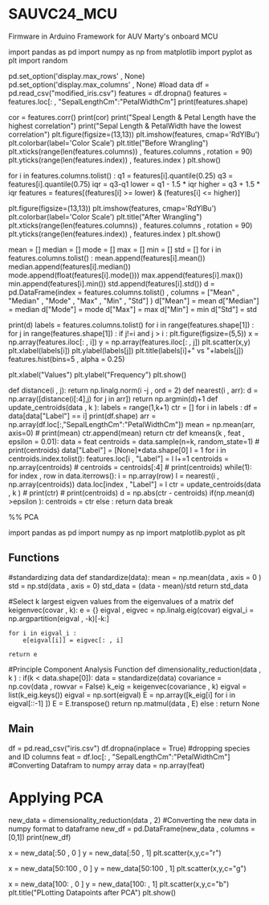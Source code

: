# SAUVC24_MCU
Firmware in Arduino Framework for AUV Marty's onboard MCU



import pandas as pd
import numpy as np
from matplotlib import pyplot as plt
import random

pd.set_option('display.max_rows' , None)
pd.set_option('display.max_columns' , None)
#load data
df  = pd.read_csv("modified_iris.csv")
features = df.dropna()
features = features.loc[: , "SepalLengthCm":"PetalWidthCm"]
print(features.shape)

cor = features.corr()
print(cor)
print("Speal Length & Petal Length have the highest correlation")
print("Sepal Length & PetalWidth have the lowest correlation")
plt.figure(figsize=(13,13))
plt.imshow(features, cmap='RdYlBu')
plt.colorbar(label='Color Scale')
plt.title("Before Wrangling")
plt.xticks(range(len(features.columns)) , features.columns , rotation = 90)
plt.yticks(range(len(features.index)) , features.index )
plt.show()


for i in features.columns.tolist() :
    q1 = features[i].quantile(0.25)
    q3 = features[i].quantile(0.75)
    iqr = q3-q1
    lower = q1 - 1.5 * iqr
    higher = q3 + 1.5 * iqr
    features = features[(features[i] >= lower) & (features[i] <= higher)]

plt.figure(figsize=(13,13))
plt.imshow(features, cmap='RdYlBu')
plt.colorbar(label='Color Scale')
plt.title("After Wrangling")
plt.xticks(range(len(features.columns)) , features.columns , rotation = 90)
plt.yticks(range(len(features.index)) , features.index )
plt.show()

mean = []
median = []
mode = []
max = []
min = []
std = []
for i in features.columns.tolist() :
    mean.append(features[i].mean())
    median.append(features[i].median())
    mode.append(float(features[i].mode()))
    max.append(features[i].max())
    min.append(features[i].min())
    std.append(features[i].std())
d = pd.DataFrame(index = features.columns.tolist() , columns = ["Mean" , "Median" , "Mode" , "Max" , "Min" , "Std"] )
d["Mean"] = mean
d["Median"] = median
d["Mode"] = mode
d["Max"] = max
d["Min"] = min
d["Std"] = std

print(d)
labels = features.columns.tolist()
for i in range(features.shape[1]) :
    for j in range(features.shape[1]) :
        if j!=i and j > i :
            plt.figure(figsize=(5,5))
            x = np.array(features.iloc[: , i])
            y = np.array(features.iloc[: , j])
            plt.scatter(x,y)
            plt.xlabel(labels[i])
            plt.ylabel(labels[j])
            plt.title(labels[i]+" vs "+labels[j])
features.hist(bins=5 , alpha = 0.25)

plt.xlabel("Values")
plt.ylabel("Frequency")
plt.show()

def distance(i , j):
    return np.linalg.norm(i -j , ord = 2)
def nearest(i , arr):
    d = np.array([distance(i[:4],j) for j in arr])
    return np.argmin(d)+1
def update_centroids(data , k ):
    labels = range(1,k+1)
    ctr = []
    for i in labels :
        df = data[data["Label"] == i]
        print(df.shape)
        arr = np.array(df.loc[:,"SepalLengthCm":"PetalWidthCm"])
        mean = np.mean(arr, axis=0)
        # print(mean)
        ctr.append(mean)
    return ctr
def kmeans(k , feat , epsilon = 0.01):
    data = feat
    centroids = data.sample(n=k, random_state=1)
    # print(centroids)
    data["Label"] = [None]*data.shape[0]
    l = 1
    for i in centroids.index.tolist():
        features.loc[i , "Label"] = l
        l+=1
    centroids = np.array(centroids)
    # centroids = centroids[:4]
    # print(centroids)
    while(1):
        for index , row in data.iterrows():
            i = np.array(row)
            l = nearest(i , np.array(centroids))
            data.loc[index , "Label"] = l
        ctr = update_centroids(data , k )
        # print(ctr)
        # print(centroids)
        d = np.abs(ctr - centroids)
        if(np.mean(d) >epsilon ):
            centroids = ctr
        else :
            return data
            break




%% PCA

import pandas as pd
import numpy as np
import matplotlib.pyplot as plt

## Functions
#standardizing data
def standardize(data):
    mean = np.mean(data , axis = 0 )
    std = np.std(data , axis = 0)
    std_data = (data - mean)/std
    return std_data

#Select k largest eigven values from the eigenvalues of a matrix
def keigenvec(covar , k):
    e = {}
    eigval , eigvec = np.linalg.eig(covar)
    eigval_i = np.argpartition(eigval , -k)[-k:]
   
    for i in eigval_i :
        e[eigval[i]] = eigvec[: , i]
       
    return e

#Principle Component Analysis Function
def dimensionality_reduction(data , k ) :
    if(k < data.shape[0]):
        data = standardize(data)
        covariance = np.cov(data , rowvar = False)
        k_eig = keigenvec(covariance , k)
        eigval = list(k_eig.keys())
        eigval = np.sort(eigval)
        E = np.array([k_eig[i] for i in eigval[::-1] ])
        E = E.transpose()
        return np.matmul(data , E)
    else :
        return None

## Main

df = pd.read_csv("iris.csv")
df.dropna(inplace = True)
#dropping species and ID columns
feat = df.loc[: , "SepalLengthCm":"PetalWidthCm"]
#Converting Datafram to numpy array
data = np.array(feat)


# Applying PCA
new_data = dimensionality_reduction(data , 2)
#Converting the new data in numpy format to dataframe
new_df = pd.DataFrame(new_data , columns = [0,1])
print(new_df)

x = new_data[:50 , 0 ]
y = new_data[:50 , 1]
plt.scatter(x,y,c="r")

x = new_data[50:100 , 0 ]
y = new_data[50:100 , 1]
plt.scatter(x,y,c="g")

x = new_data[100: , 0 ]
y = new_data[100: , 1]
plt.scatter(x,y,c="b")
plt.title("PLotting Datapoints after PCA")
plt.show()

